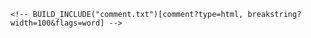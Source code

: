 <div class="nowrapcode">

```text
<!-- BUILD_INCLUDE("comment.txt")[comment?type=html, breakstring?width=100&flags=word] -->
```

</div>